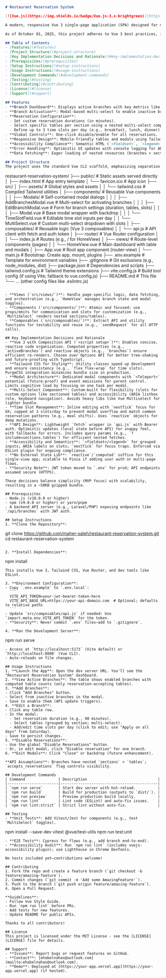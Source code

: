 ```markdown
# Restaurant Reservation System

[![Vue.js](https://img.shields.io/badge/Vue.js-3.x-brightgreen)](https://vuejs.org/) [![Tailwind CSS](https://img.shields.io/badge/Tailwind%20CSS-v3-blue)](https://tailwindcss.com/) [![License: MIT](https://img.shields.io/badge/License-MIT-yellow.svg)](https://opensource.org/licenses/MIT)

A modern, responsive Vue 3 single-page application (SPA) designed for managing restaurant branches and their reservation configurations. This system allows administrators to view active branches, enable inactive ones, edit reservation settings (e.g., duration, available tables, and daily time slots), and toggle reservations globally or per branch. Built with a focus on user experience, accessibility, and maintainability, it integrates seamlessly with a backend REST API for data persistence.

As of October 01, 2025, this project adheres to Vue 3 best practices, including the Composition API, and is production-ready with linting and build optimizations.

## Table of Contents
- [Features](#features)
- [Project Structure](#project-structure)
- [Key Implementation Decisions and Rationale](#key-implementation-decisions-and-rationale)
- [Prerequisites](#prerequisites)
- [Setup Instructions](#setup-instructions)
- [Usage Instructions](#usage-instructions)
- [Development Commands](#development-commands)
- [Testing](#testing)
- [Contributing](#contributing)
- [License](#license)
- [Support](#support)

## Features
- **Branch Dashboard**: Displays active branches with key metrics like reference ID, table count, and reservation duration.
- **Branch Activation**: Modal-based multi-select to enable inactive branches for reservations.
- **Reservation Configuration**:
  - Set custom reservation durations (in minutes).
  - Select specific tables per section using a nested multi-select component.
  - Define up to 3 time slots per day (e.g., breakfast, lunch, dinner) with inline editing and "Apply to All Days" propagation.
- **Global Controls**: One-click disable/enable for all reservations.
- **Responsive Design**: Mobile-friendly tables and modals using Tailwind CSS.
- **Accessibility Compliance**: Semantic HTML (`<fieldset>`, `<legend>`), ARIA attributes, keyboard navigation, and focus management (WCAG 2.1 AA).
- **Error Handling**: Optimistic UI updates with console logging for API failures (extensible to toasts).
- **Data Fetching**: Eager loading of nested resources (branches > sections > tables) via API includes.

## Project Structure
The project uses the standard Vue CLI scaffold, emphasizing separation of concerns: views for pages, components for UI reusability, and composables for shared logic. Here's the breakdown:

```
restaurant-reservation-system/
├── public/                          # Static assets served directly
│   ├── index.html                   # App entry template
│   └── favicon.ico                  # App icon
├── src/
│   ├── assets/                      # Global styles and assets
│   │   └── tailwind.css             # Compiled Tailwind utilities
│   ├── components/                  # Reusable Vue components
│   │   ├── Modals/                  # Self-contained modal dialogs
│   │   │   ├── AddBranchesModal.vue # Multi-select for activating branches
│   │   │   ├── EditBranchModal.vue  # Form for branch settings (duration, tables, slots)
│   │   │   ├── Modal.vue            # Base modal wrapper with backdrop
│   │   │   └── TimeSlotField.vue    # Editable time slot inputs per day
│   │   └── MultiSelect.vue          # Custom multi-select dropdown with slots
│   ├── composables/                 # Reusable logic (Vue 3 composables)
│   │   └── api.js                   # API client with fetch and auth token
│   ├── router/                      # Vue Router configuration
│   │   └── index.js                 # Routes (e.g., / for HomeView)
│   ├── views/                       # Route-level components (pages)
│   │   └── HomeView.vue             # Main dashboard with table and modals
│   ├── App.vue                      # Root app component (router-view)
│   └── main.js                      # Bootstrap: Create app, mount, plugins
├── .env.example                     # Template for environment variables
├── .gitignore                       # Git exclusions (e.g., node_modules, dist)
├── package.json                     # Dependencies and scripts
├── tailwind.config.js               # Tailwind theme extensions
├── vite.config.js                   # Build tool config (if using Vite; fallback to vue.config.js)
├── README.md                        # This file
└── ... (other config files like .eslintrc.js)
```

- **Views (`src/views/`)**: Handle page-specific logic, data fetching, and orchestration (e.g., `HomeView` manages branch state and modal toggles).
- **Components (`src/components/`)**: Atomic and focused; use props/emits for communication and slots for customization (e.g., `MultiSelect` renders nested sections/tables).
- **Composables (`src/composables/`)**: Extract API and utility functions for testability and reuse (e.g., `sendRequest` for all HTTP calls).

## Key Implementation Decisions and Rationale
- **Vue 3 with Composition API (`<script setup>`)**: Enables concise, reactive code organization. Computed properties (e.g., `activeBranches`) and reactive objects (e.g., `branches`) ensure efficient re-renders. Chosen over Options API for better tree-shaking and future-proofing with TypeScript.
- **Tailwind CSS for Styling**: Utility classes speed up development and ensure consistency (e.g., `flex flex-wrap` for time slots). PurgeCSS integration minimizes bundle size in production.
- **Modal Architecture**: Dedicated modal components with `<Teleport>` potential (future-proof) and event emissions for parent control. Limits cognitive load by focusing on one task per modal.
- **Multi-Select Component**: Custom-built for flexibility (slots for custom options like sectioned tables) and accessibility (ARIA listbox role, keyboard navigation). Avoids heavy libs like Vue Multiselect for lighter bundle.
- **Time Slot Management**: Inline editing with `nextTick` focus for UX; capped at 3 slots/day to prevent modal overflow and match common reservation patterns (e.g., meal shifts). Uses `reactive` objects for deep mutations.
- **API Design**: Lightweight `fetch` wrapper in `api.js` with Bearer auth. Optimistic updates (local state before API) for snappy feel, with fallbacks for errors. Includes query params (e.g., `?include=sections.tables`) for efficient nested fetches.
- **Accessibility and Semantics**: `<fieldset>/<legend>` for grouped inputs; ARIA labels on slots; `nextTick` for focus traps. Enforced via ESLint plugin for ongoing compliance.
- **No External State Lib**: `reactive`/`computed` suffice for this single-view app; scalable to Pinia if adding user auth or multi-page flows.
- **Security Note**: JWT token moved to `.env` for prod; API endpoints assumed secure (HTTPS).

These decisions balance simplicity (MVP focus) with scalability, resulting in a ~50KB gzipped bundle.

## Prerequisites
- Node.js (v18.0.0 or higher)
- npm (v9.0.0 or higher) or yarn/pnpm
- A backend API server (e.g., Laravel/PHP) exposing endpoints like `/api/branches` with JWT auth.

## Setup Instructions
1. **Clone the Repository**:
   ```
   git clone https://github.com/maher-saleh/restaurant-reservation-system.git
   cd restaurant-reservation-system
   ```

2. **Install Dependencies**:
   ```
   npm install
   ```
   This installs Vue 3, Tailwind CSS, Vue Router, and dev tools like ESLint.

3. **Environment Configuration**:
   - Copy `.env.example` to `.env.local`:
     ```
     VITE_API_TOKEN=your-jwt-bearer-token-here
     VITE_API_BASE_URL=https://your-api-domain.com  # Optional; defaults to relative paths
     ```
   - Update `src/composables/api.js` if needed: Use `import.meta.env.VITE_API_TOKEN` for the token.
   - **Security**: Never commit `.env` files—add to `.gitignore`.

4. **Run the Development Server**:
   ```
   npm run serve
   ```
   - Access at `http://localhost:5173` (Vite default) or `http://localhost:8080` (Vue CLI).
   - Auto-reloads on file changes.

## Usage Instructions
1. **Launch the App**: Open the dev server URL. You'll see the "Restaurant Reservation System" dashboard.
2. **View Active Branches**: The table shows enabled branches with computed table counts (only reservation-accepting tables).
3. **Add Branches**:
   - Click "Add Branches" button.
   - Select from inactive branches in the modal.
   - Save to enable them (API update triggers).
4. **Edit a Branch**:
   - Click any table row.
   - In the modal:
     - Set reservation duration (e.g., 90 minutes).
     - Select tables (grouped by section; multi-select).
     - Add/edit time slots per day (click to edit; use "Apply on all days" from Saturday).
   - Save to persist changes.
5. **Disable Reservations**:
   - Use the global "Disable Reservations" button.
   - Or, in edit modal, click "Disable reservation" for one branch.
6. **Exit Modals**: Click "Close" or backdrop (future enhancement).

**API Assumptions**: Branches have nested `sections` > `tables`; `accepts_reservations` flag controls visibility.

## Development Commands
| Command               | Description                                |
|-----------------------|--------------------------------------------|
| `npm run serve`       | Start dev server with hot-reload.          |
| `npm run build`       | Build for production (outputs to `dist/`). |
| `npm run preview`     | Preview production build locally.          |
| `npm run lint`        | Lint code (ESLint) and auto-fix issues.    |
| `npm run lint:strict` | Strict lint without auto-fix.              |

## Testing
- **Unit Tests**: Add Vitest/Jest for components (e.g., test `MultiSelect` toggles).
  ```
  npm install --save-dev vitest @vue/test-utils
  npm run test:unit
  ```
- **E2E Tests**: Cypress for flows (e.g., add branch end-to-end).
- **Accessibility Audit**: Run `npm run lint` (includes vuejs-accessibility plugin); use Lighthouse in Chrome DevTools.

No tests included yet—contributions welcome!

## Contributing
1. Fork the repo and create a feature branch (`git checkout -b feature/amazing-feature`).
2. Commit changes (`git commit -m 'Add some AmazingFeature'`).
3. Push to the branch (`git push origin feature/amazing-feature`).
4. Open a Pull Request.

**Guidelines**:
- Follow Vue Style Guide.
- Run `npm run lint` before PRs.
- Add tests for new features.
- Update README for public APIs.

Thanks to all contributors!

## License
This project is licensed under the MIT License - see the [LICENSE](LICENSE) file for details.

## Support
- **Issues**: Report bugs or request features on GitHub.
- **Contact**: [ehabelnahas@outlook.com](mailto:ehabelnahas@outlook.com).
- **Demo**: Deployed at [https://your-app.vercel.app](https://your-app.vercel.app) (if hosted).
```